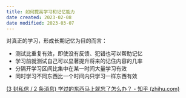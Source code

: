 ```yaml
---
title: 如何提高学习和记忆能力
date created: 2023-02-08
date modified: 2023-03-07
---
```


对真正的学习，形成长期记忆为目的而言：

- 测试比重复有效，即使没有反馈、犯错也可以帮助记忆
- 学习前就测试自己可以显著提升将来的记住内容的几率
- 分隔开学习区间比集中在某一时间大量学习有效
- 同时学习不同东西比一个时间内只学习一样东西有效

[(3 封私信 / 2 条消息) 学过的东西马上就忘了怎么办？ - 知乎 (zhihu.com)](https://www.zhihu.com/question/27252044/answer/109590714)
